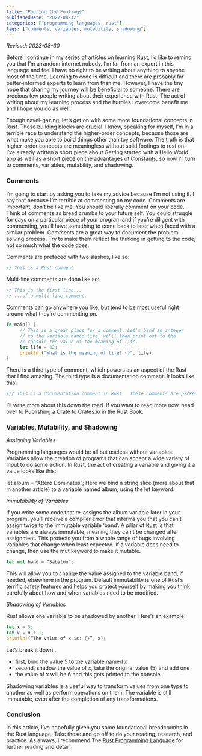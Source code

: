 ```yaml
---
title: "Pouring the Footings"
publishedDate: "2022-04-12"
categories: ["programming languages, rust"]
tags: ["comments, variables, mutability, shadowing"]
---
```


_Revised: 2023-08-30_

Before I continue in my series of articles on learning Rust, I’d like to remind you that I’m a random internet nobody. I’m far from an expert in this language and feel I have no right to be writing about anything to anyone most of the time. Learning to code is difficult and there are probably far better-informed experts to learn from than me. However, I have the tiny hope that sharing my journey will be beneficial to someone. There are precious few people writing about their experience with Rust. The act of writing about my learning process and the hurdles I overcome benefit me and I hope you do as well.

Enough navel-gazing, let’s get on with some more foundational concepts in Rust. These building blocks are crucial. I know, speaking for myself, I’m in a terrible race to understand the higher-order concepts, because those are what make you able to build things other than toy software. The truth is that higher-order concepts are meaningless without solid footings to rest on. I’ve already written a short piece about Getting started with a Hello World app as well as a short piece on the advantages of Constants, so now I’ll turn to comments, variables, mutability, and shadowing.

### Comments

I’m going to start by asking you to take my advice because I’m not using it. I say that because I’m terrible at commenting on my code. Comments are important, don’t be like me. You should liberally comment on your code. Think of comments as bread crumbs to your future self. You could struggle for days on a particular piece of your program and if you’re diligent with commenting, you’ll have something to come back to later when faced with a similar problem. Comments are a great way to document the problem-solving process. Try to make them reflect the thinking in getting to the code, not so much what the code does.

Comments are prefaced with two slashes, like so:

```rust
// This is a Rust comment.
```

Multi-line comments are done like so:

```rust
// This is the first line...
// ...of a multi-line comment.
```

Comments can go anywhere you like, but tend to be most useful right around what they’re commenting on.

```rust
fn main() {
     // This is a great place for a comment. Let's bind an integer
     // to the variable named life, we'll then print out to the
     // console the value of the meaning of life.
     let life = 42;
     println!("What is the meaning of life? {}", life);
}
```

There is a third type of comment, which powers as an aspect of the Rust that I find amazing. The third type is a documentation comment. It looks like this:

```rust
/// This is a documentation comment in Rust.  These comments are picked up by Cargo's automated documentation tool.
```

I’ll write more about this down the road. If you want to read more now, head over to Publishing a Crate to Crates.io in the Rust Book.

### Variables, Mutability, and Shadowing

_Assigning Variables_

Programming languages would be all but useless without variables. Variables allow the creation of programs that can accept a wide variety of input to do some action. In Rust, the act of creating a variable and giving it a value looks like this:

let album = “Attero Dominatus”;
Here we bind a string slice (more about that in another article) to a variable named album, using the let keyword.

_Immutability of Variables_

If you write some code that re-assigns the album variable later in your program, you’ll receive a compiler error that informs you that you can’t assign twice to the immutable variable ‘band’. A pillar of Rust is that variables are always immutable, meaning they can’t be changed after assignment. This protects you from a whole range of bugs involving variables that change when least expected. If a variable does need to change, then use the mut keyword to make it mutable.

```rust
let mut band = “Sabaton”;
```

This will allow you to change the value assigned to the variable band, if needed, elsewhere in the program. Default immutability is one of Rust’s terrific safety features and helps you protect yourself by making you think carefully about how and when variables need to be modified.

_Shadowing of Variables_

Rust allows one variable to be shadowed by another. Here’s an example:

```rust
let x = 5;
let x = x + 1;
println!(“The value of x is: {}”, x);
```

Let’s break it down…

- first, bind the value 5 to the variable named x
- second, shadow the value of x, take the original value (5) and add one
- the value of x will be 6 and this gets printed to the console

Shadowing variables is a useful way to transform values from one type to another as well as perform operations on them. The variable is still immutable, even after the completion of any transformations.

### Conclusion

In this article, I’ve hopefully given you some foundational breadcrumbs in the Rust language. Take these and go off to do your reading, research, and practice. As always, I recommend The [Rust Programming Language](https://doc.rust-lang.org/book/) for further reading and detail.
